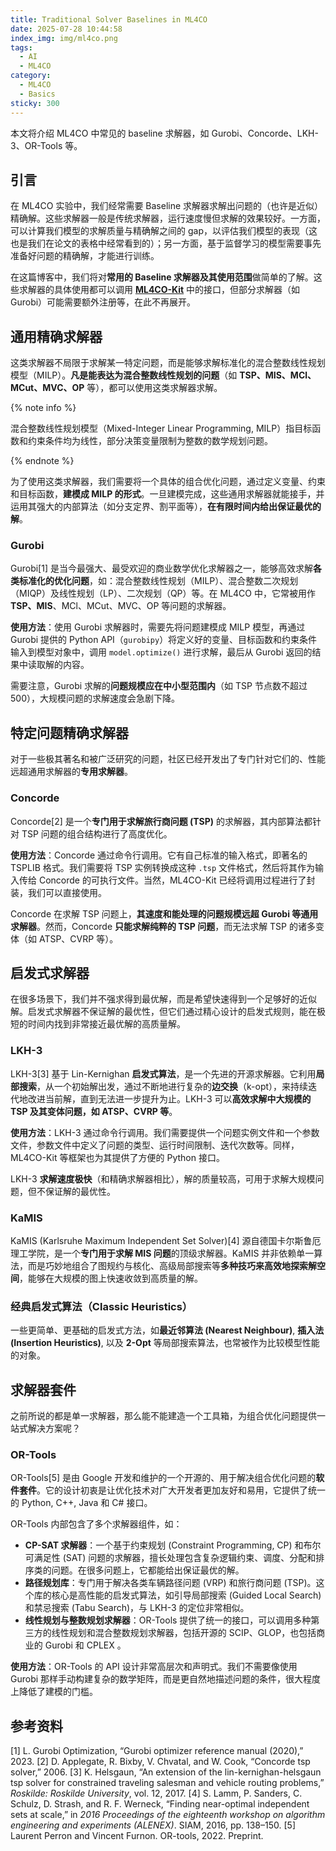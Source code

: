 ```yaml
---
title: Traditional Solver Baselines in ML4CO
date: 2025-07-28 10:44:58
index_img: img/ml4co.png
tags:
  - AI
  - ML4CO
category:
  - ML4CO
  - Basics
sticky: 300
---
```


本文将介绍 ML4CO 中常见的 baseline 求解器，如 Gurobi、Concorde、LKH-3、OR-Tools 等。

<!-- more -->

## 引言

在 ML4CO 实验中，我们经常需要 Baseline 求解器求解出问题的（也许是近似）精确解。这些求解器一般是传统求解器，运行速度慢但求解的效果较好。一方面，可以计算我们模型的求解质量与精确解之间的 gap，以评估我们模型的表现（这也是我们在论文的表格中经常看到的）；另一方面，基于监督学习的模型需要事先准备好问题的精确解，才能进行训练。

在这篇博客中，我们将对**常用的 Baseline 求解器及其使用范围**做简单的了解。这些求解器的具体使用都可以调用 [**ML4CO-Kit**](https://github.com/Thinklab-SJTU/ML4CO-Kit) 中的接口，但部分求解器（如 Gurobi）可能需要额外注册等，在此不再展开。

## 通用精确求解器

这类求解器不局限于求解某一特定问题，而是能够求解标准化的混合整数线性规划模型（MILP）。**凡是能表达为混合整数线性规划的问题**（如 **TSP、MIS、MCl、MCut、MVC、OP** 等），都可以使用这类求解器求解。

{% note info %}

混合整数线性规划模型（Mixed-Integer Linear Programming, MILP）指目标函数和约束条件均为线性，部分决策变量限制为整数的数学规划问题。

{% endnote %}

为了使用这类求解器，我们需要将一个具体的组合优化问题，通过定义变量、约束和目标函数，**建模成 MILP 的形式**。一旦建模完成，这些通用求解器就能接手，并运用其强大的内部算法（如分支定界、割平面等），**在有限时间内给出保证最优的解**。

### Gurobi

Gurobi[1] 是当今最强大、最受欢迎的商业数学优化求解器之一，能够高效求解**各类标准化的优化问题**，如：混合整数线性规划（MILP）、混合整数二次规划（MIQP）及线性规划（LP）、二次规划（QP）等。在 ML4CO 中，它常被用作 **TSP、MIS**、MCl、MCut、MVC、OP 等问题的求解器。

**使用方法**：使用 Gurobi 求解器时，需要先将问题建模成 MILP 模型，再通过 Gurobi 提供的 Python API（`gurobipy`）将定义好的变量、目标函数和约束条件输入到模型对象中，调用 `model.optimize()` 进行求解，最后从 Gurobi 返回的结果中读取解的内容。

需要注意，Gurobi 求解的**问题规模应在中小型范围内**（如 TSP 节点数不超过 500），大规模问题的求解速度会急剧下降。

## 特定问题精确求解器

对于一些极其著名和被广泛研究的问题，社区已经开发出了专门针对它们的、性能远超通用求解器的**专用求解器**。

### Concorde

Concorde[2] 是一个**专门用于求解旅行商问题 (TSP)** 的求解器，其内部算法都针对 TSP 问题的组合结构进行了高度优化。

**使用方法**：Concorde 通过命令行调用。它有自己标准的输入格式，即著名的 TSPLIB 格式。我们需要将 TSP 实例转换成这种 `.tsp` 文件格式，然后将其作为输入传给 Concorde 的可执行文件。当然，ML4CO-Kit 已经将调用过程进行了封装，我们可以直接使用。

Concorde 在求解 TSP 问题上，**其速度和能处理的问题规模远超 Gurobi 等通用求解器**。然而，Concorde **只能求解纯粹的 TSP 问题**，而无法求解 TSP 的诸多变体（如 ATSP、CVRP 等）。

## 启发式求解器

在很多场景下，我们并不强求得到最优解，而是希望快速得到一个足够好的近似解。启发式求解器不保证解的最优性，但它们通过精心设计的启发式规则，能在极短的时间内找到非常接近最优解的高质量解。

### LKH-3

LKH-3[3] 基于 Lin-Kernighan **启发式算法**，是一个先进的开源求解器。它利用**局部搜索**，从一个初始解出发，通过不断地进行复杂的**边交换**（k-opt），来持续迭代地改进当前解，直到无法进一步提升为止。LKH-3 可以**高效求解中大规模的 TSP 及其变体问题，如 ATSP、CVRP 等**。

**使用方法**：LKH-3 通过命令行调用。我们需要提供一个问题实例文件和一个参数文件，参数文件中定义了问题的类型、运行时间限制、迭代次数等。同样，ML4CO-Kit 等框架也为其提供了方便的 Python 接口。

LKH-3 **求解速度极快**（和精确求解器相比），解的质量较高，可用于求解大规模问题，但不保证解的最优性。

### KaMIS

KaMIS (Karlsruhe Maximum Independent Set Solver)[4] 源自德国卡尔斯鲁厄理工学院，是一个**专门用于求解 MIS 问题**的顶级求解器。KaMIS 并非依赖单一算法，而是巧妙地组合了图规约与核化、高级局部搜索等**多种技巧来高效地探索解空间**，能够在大规模的图上快速收敛到高质量的解。

### 经典启发式算法（Classic Heuristics）

一些更简单、更基础的启发式方法，如**最近邻算法 (Nearest Neighbour)**, **插入法 (Insertion Heuristics)**, 以及 **2-Opt** 等局部搜索算法，也常被作为比较模型性能的对象。

## 求解器套件

之前所说的都是单一求解器，那么能不能建造一个工具箱，为组合优化问题提供一站式解决方案呢？

### OR-Tools

OR-Tools[5] 是由 Google 开发和维护的一个开源的、用于解决组合优化问题的**软件套件**。它的设计初衷是让优化技术对广大开发者更加友好和易用，它提供了统一的 Python, C++, Java 和 C# 接口。

OR-Tools 内部包含了多个求解器组件，如：
- **CP-SAT 求解器**：一个基于约束规划 (Constraint Programming, CP) 和布尔可满足性 (SAT) 问题的求解器，擅长处理包含复杂逻辑约束、调度、分配和排序类的问题。在很多问题上，它都能给出保证最优的解。
- **路径规划库**：专门用于解决各类车辆路径问题 (VRP) 和旅行商问题 (TSP)。这个库的核心是高性能的启发式算法，如引导局部搜索 (Guided Local Search) 和禁忌搜索 (Tabu Search)，与 LKH-3 的定位非常相似。
- **线性规划与整数规划求解器**：OR-Tools 提供了统一的接口，可以调用多种第三方的线性规划和混合整数规划求解器，包括开源的 SCIP、GLOP，也包括商业的 Gurobi 和 CPLEX 。

**使用方法**：OR-Tools 的 API 设计非常高层次和声明式。我们不需要像使用 Gurobi 那样手动构建复杂的数学矩阵，而是更自然地描述问题的条件，很大程度上降低了建模的门槛。

## 参考资料
[1] L. Gurobi Optimization, “Gurobi optimizer reference manual (2020),” 2023.
[2] D. Applegate, R. Bixby, V. Chvatal, and W. Cook, “Concorde tsp solver,” 2006.
[3] K. Helsgaun, “An extension of the lin-kernighan-helsgaun tsp solver for constrained traveling salesman and vehicle routing problems,” *Roskilde: Roskilde University*, vol. 12, 2017.
[4] S. Lamm, P. Sanders, C. Schulz, D. Strash, and R. F. Werneck, “Finding near-optimal independent sets at scale,” in *2016 Proceedings of the eighteenth workshop on algorithm engineering and experiments (ALENEX)*. SIAM, 2016, pp. 138–150.
[5] Laurent Perron and Vincent Furnon. OR-tools, 2022. Preprint.